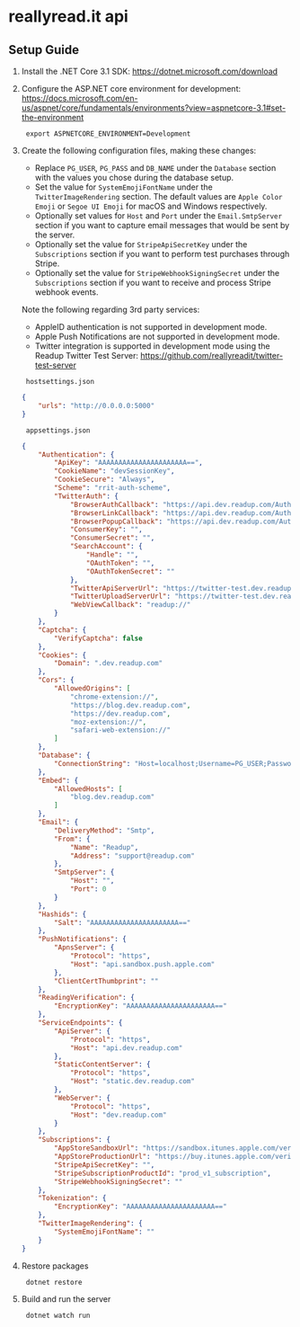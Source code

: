 # reallyread.it api
## Setup Guide
1. Install the .NET Core 3.1 SDK: https://dotnet.microsoft.com/download
2. Configure the ASP.NET core environment for development: https://docs.microsoft.com/en-us/aspnet/core/fundamentals/environments?view=aspnetcore-3.1#set-the-environment

        export ASPNETCORE_ENVIRONMENT=Development
3. Create the following configuration files, making these changes:

    - Replace `PG_USER`, `PG_PASS` and `DB_NAME` under the `Database` section with the values you chose during the database setup.
    - Set the value for `SystemEmojiFontName` under the `TwitterImageRendering` section. The default values are `Apple Color Emoji` or `Segoe UI Emoji` for macOS and Windows respectively.
	 - Optionally set values for `Host` and `Port` under the `Email.SmtpServer` section if you want to capture email messages that would be sent by the server.
	 - Optionally set the value for `StripeApiSecretKey` under the `Subscriptions` section if you want to perform test purchases through Stripe.
	 - Optionally set the value for `StripeWebhookSigningSecret` under the `Subscriptions` section if you want to receive and process Stripe webhook events.

    Note the following regarding 3rd party services:
	 - AppleID authentication is not supported in development mode.
	 - Apple Push Notifications are not supported in development mode.
	 - Twitter integration is supported in development mode using the Readup Twitter Test Server: https://github.com/reallyreadit/twitter-test-server
    <!--end list-->

        hostsettings.json
    ```json
    {
    	"urls": "http://0.0.0.0:5000"
    }
    ```
        appsettings.json
    ```json
    {
    	"Authentication": {
    		"ApiKey": "AAAAAAAAAAAAAAAAAAAAAA==",
    		"CookieName": "devSessionKey",
    		"CookieSecure": "Always",
    		"Scheme": "rrit-auth-scheme",
    		"TwitterAuth": {
    			"BrowserAuthCallback": "https://api.dev.readup.com/Auth/TwitterAuthenticationCallback",
    			"BrowserLinkCallback": "https://api.dev.readup.com/Auth/TwitterLinkCallback",
    			"BrowserPopupCallback": "https://api.dev.readup.com/Auth/TwitterPopupCallback",
    			"ConsumerKey": "",
    			"ConsumerSecret": "",
    			"SearchAccount": {
    				"Handle": "",
    				"OAuthToken": "",
    				"OAuthTokenSecret": ""
    			},
    			"TwitterApiServerUrl": "https://twitter-test.dev.readup.com",
    			"TwitterUploadServerUrl": "https://twitter-test.dev.readup.com",
    			"WebViewCallback": "readup://"
    		}
    	},
    	"Captcha": {
    		"VerifyCaptcha": false
    	},
    	"Cookies": {
    		"Domain": ".dev.readup.com"
    	},
    	"Cors": {
    		"AllowedOrigins": [
    			"chrome-extension://",
    			"https://blog.dev.readup.com",
    			"https://dev.readup.com",
    			"moz-extension://",
    			"safari-web-extension://"
    		]
    	},
    	"Database": {
    		"ConnectionString": "Host=localhost;Username=PG_USER;Password=PG_PASS;Database=DB_NAME"
    	},
    	"Embed": {
    		"AllowedHosts": [
    			"blog.dev.readup.com"
    		]
    	},
    	"Email": {
    		"DeliveryMethod": "Smtp",
    		"From": {
    			"Name": "Readup",
    			"Address": "support@readup.com"
    		},
    		"SmtpServer": {
    			"Host": "",
    			"Port": 0
    		}
    	},
    	"Hashids": {
    		"Salt": "AAAAAAAAAAAAAAAAAAAAAA=="
    	},
    	"PushNotifications": {
    		"ApnsServer": {
    			"Protocol": "https",
    			"Host": "api.sandbox.push.apple.com"
    		},
    		"ClientCertThumbprint": ""
    	},
    	"ReadingVerification": {
    		"EncryptionKey": "AAAAAAAAAAAAAAAAAAAAAA=="
    	},
    	"ServiceEndpoints": {
    		"ApiServer": {
    			"Protocol": "https",
    			"Host": "api.dev.readup.com"
    		},
    		"StaticContentServer": {
    			"Protocol": "https",
    			"Host": "static.dev.readup.com"
    		},
    		"WebServer": {
    			"Protocol": "https",
    			"Host": "dev.readup.com"
    		}
    	},
    	"Subscriptions": {
    		"AppStoreSandboxUrl": "https://sandbox.itunes.apple.com/verifyReceipt",
    		"AppStoreProductionUrl": "https://buy.itunes.apple.com/verifyReceipt",
    		"StripeApiSecretKey": "",
    		"StripeSubscriptionProductId": "prod_v1_subscription",
    		"StripeWebhookSigningSecret": ""
    	},
    	"Tokenization": {
    		"EncryptionKey": "AAAAAAAAAAAAAAAAAAAAAA=="
    	},
    	"TwitterImageRendering": {
    		"SystemEmojiFontName": ""
    	}
    }
    ```
5. Restore packages

        dotnet restore
4. Build and run the server

        dotnet watch run